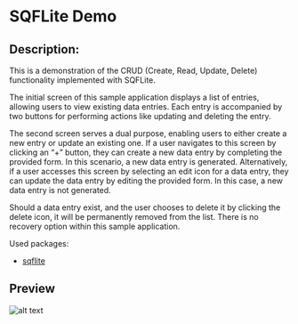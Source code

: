 # SQFLite Demo

## Description:
This is a demonstration of the CRUD (Create, Read, Update, Delete) functionality implemented with SQFLite.

The initial screen of this sample application displays a list of entries, allowing users to view existing data entries. Each entry is accompanied by two buttons for performing actions like updating and deleting the entry.

The second screen serves a dual purpose, enabling users to either create a new entry or update an existing one. If a user navigates to this screen by clicking an “+” button, they can create a new data entry by completing the provided form. In this scenario, a new data entry is generated. Alternatively, if a user accesses this screen by selecting an edit icon for a data entry, they can update the data entry by editing the provided form. In this case, a new data entry is not generated.

Should a data entry exist, and the user chooses to delete it by clicking the delete icon, it will be permanently removed from the list. There is no recovery option within this sample application.

Used packages: 
  - [sqflite](https://pub.dev/packages/sqflite)




## Preview
![alt text](https://i.postimg.cc/kD3wfhR3/imgonline-com-ua-twotoone-Q5-ASov8sqv-QD.png "img")

